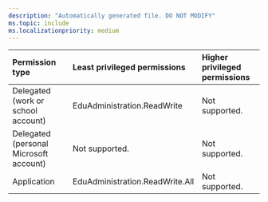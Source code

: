 ```yaml
---
description: "Automatically generated file. DO NOT MODIFY"
ms.topic: include
ms.localizationpriority: medium
---
```


|Permission type|Least privileged permissions|Higher privileged permissions|
|:---|:---|:---|
|Delegated (work or school account)|EduAdministration.ReadWrite|Not supported.|
|Delegated (personal Microsoft account)|Not supported.|Not supported.|
|Application|EduAdministration.ReadWrite.All|Not supported.|

